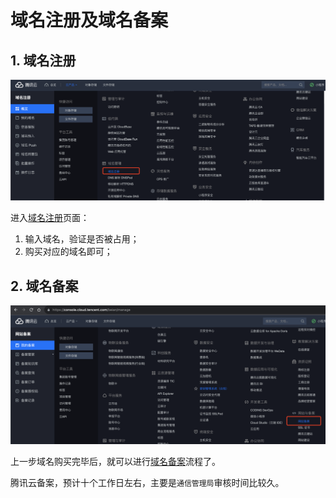 # 域名注册及域名备案

## 1. 域名注册

![](./images/001_域名注册入口.png)

进入[域名注册](https://console.cloud.tencent.com/domain)页面：

1. 输入域名，验证是否被占用；
2. 购买对应的域名即可；

## 2. 域名备案

![](./images/002_域名备案入口.png)

上一步域名购买完毕后，就可以进行[域名备案](https://console.cloud.tencent.com/beian/manage)流程了。

腾讯云备案，预计十个工作日左右，主要是`通信管理局`审核时间比较久。
